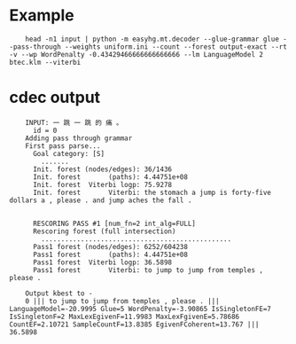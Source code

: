 # Example


        head -n1 input | python -m easyhg.mt.decoder --glue-grammar glue --pass-through --weights uniform.ini --count --forest output-exact --rt -v --wp WordPenalty -0.43429466666666666666 --lm LanguageModel 2 btec.klm --viterbi

# cdec output


        INPUT: 一 跳 一 跳 的 痛 。
          id = 0
        Adding pass through grammar
        First pass parse...
          Goal category: [S]
            .......
          Init. forest (nodes/edges): 36/1436
          Init. forest       (paths): 4.44751e+08
          Init. forest  Viterbi logp: 75.9278
          Init. forest       Viterbi: the stomach a jump is forty-five dollars a , please . and jump aches the fall .


          RESCORING PASS #1 [num_fn=2 int_alg=FULL]
          Rescoring forest (full intersection)
            ................................................
          Pass1 forest (nodes/edges): 6252/604238
          Pass1 forest       (paths): 4.44751e+08
          Pass1 forest  Viterbi logp: 36.5898
          Pass1 forest       Viterbi: to jump to jump from temples , please .

        Output kbest to -
        0 ||| to jump to jump from temples , please . ||| LanguageModel=-20.9995 Glue=5 WordPenalty=-3.90865 IsSingletonFE=7 IsSingletonF=2 MaxLexEgivenF=11.9983 MaxLexFgivenE=5.78686 CountEF=2.10721 SampleCountF=13.8385 EgivenFCoherent=13.767 ||| 36.5898
